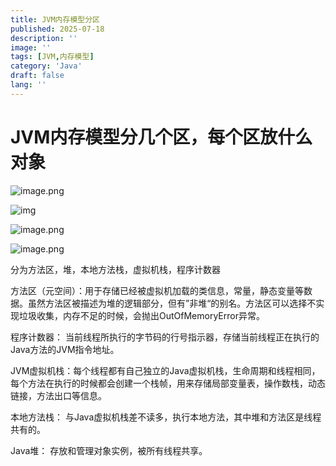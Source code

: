 ```yaml
---
title: JVM内存模型分区
published: 2025-07-18
description: ''
image: ''
tags: [JVM,内存模型]
category: 'Java'
draft: false 
lang: ''
---
```

# JVM内存模型分⼏个区，每个区放什么对象

![image.png](https://blog.meowrain.cn/api/i/2025/07/18/12an835-1.webp)

![img](https://blog.meowrain.cn/api/i/2025/07/18/12b818c-1.webp)

![image.png](https://blog.meowrain.cn/api/i/2025/07/18/12b1jr4-1.webp)

![image.png](https://blog.meowrain.cn/api/i/2025/07/18/12awf70-1.webp)

分为方法区，堆，本地方法栈，虚拟机栈，程序计数器

方法区（元空间）：用于存储已经被虚拟机加载的类信息，常量，静态变量等数据。虽然方法区被描述为堆的逻辑部分，但有”非堆“的别名。方法区可以选择不实现垃圾收集，内存不足的时候，会抛出OutOfMemoryError异常。

程序计数器： 当前线程所执行的字节码的行号指示器，存储当前线程正在执行的Java方法的JVM指令地址。

JVM虚拟机栈：每个线程都有自己独立的Java虚拟机栈，生命周期和线程相同，每个方法在执行的时候都会创建一个栈帧，用来存储局部变量表，操作数栈，动态链接，方法出口等信息。

本地方法栈： 与Java虚拟机栈差不读多，执行本地方法，其中堆和方法区是线程共有的。

Java堆： 存放和管理对象实例，被所有线程共享。

